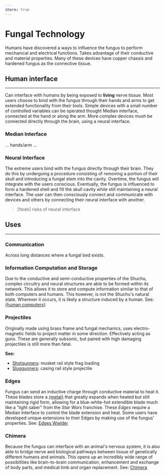 ```yaml
---
share: true
---
```


# Fungal Technology
Humans have discovered a ways to influence the fungus to perform mechanical and electrical functions. Takes advantage of their conductive and material properties. Many of these devices have copper chassis and hardened fungus as the connective tissue.
## Human interface
---
Can interface with humans by being exposed to **living** nerve tissue. Most users choose to bind with the fungus through their hands and arms to get extended functionality from their tools. Simple devices with a small number of controlled variables can be operated thought Median interface, connected at the hand or along the arm. More complex devices mush be connected directly through the brain, using a neural interface.
### Median Interface
... hands/arm ... 
### Neural Interface
The extreme users bind with the fungus directly through their brain. They do this by undergoing a procedure consisting of removing a portion of their skull and introducing a fungal stem into the cavity. Overtime, the fungus will integrate with the users conscious. Eventually, the fungus is influenced to form a hardened shell and fill the skull cavity while still maintaining a neural interface. The user can then consciously connect and communicate with devices and others by connecting their neural interface with another.
> [!todo]
> risks of neural interface
## Uses
---
### Communication
Across long distances where a fungal bed exists.
### Information Computation and Storage
Due to the conductive and semi-conductive properties of the Shuchu, complex circuitry and neural structures are able to be formed within its network. This allows it to store and compute information similar to that of both computers and humans. This however, is not the Shuchu's natural state. Wherever it occurs, it is likely a structure induced by a human. See: [{human computers}]({human%20computers)
### Projectiles
Originally made using brass frame and fungal mechanics, uses electro-magnetic fields to project matter in some direction. Effectively acting as guns. These are generally subsonic, but paired with high damaging projectiles is still more than fatal. 

**See:**
- [Shotgunners](../../Shotgunners.md#): musket rail style frag loading
- [Sluggunners](../../Sluggunners.md#): casing rail style projectile
### Edges
Fungus can send an inductive charge through conductive material to heat it. These blades store a [{metal}]({metal}.md) that greatly expands when heated but still maintaining rigid form, allowing for a blue-white-hot extendible blade much like a "light saber" from the *Star Wars* franchise. These *Edges* require a Median Interface to control the blade extension and heat. Some users have developed unique extensions to their Edges by making use of the fungus' properties. See: [Edges Wielder](./Professions/Edges%2520Wielder.md#)
### Chimera
Because the fungus can interface with an animal's nervous system, it is also able to bridge nerve and biological pathways between tissue of genetically different humans and animals. This opens up an incredibly wide range of possibilities like brain-to-brain communication, enhancement and exchange of body parts, and medical limb and organ replacement. See: [Chimera](../../Chimera.md#)